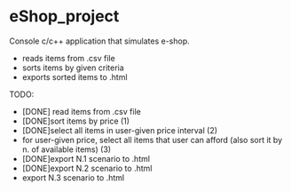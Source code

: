eShop_project
=============

Console c/c++ application that simulates e-shop.
- reads items from .csv file
- sorts items by given criteria
- exports sorted items to .html


TODO:
- [DONE] read items from .csv file
- [DONE]sort items by price (1)
- [DONE]select all items in user-given price interval (2)
- for user-given price, select all items that user can afford (also sort it by n. of available items) (3)
- [DONE]export N.1 scenario to .html
- [DONE]export N.2 scenario to .html
- export N.3 scenario to .html


